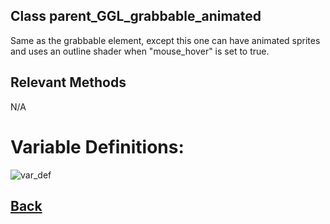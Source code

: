 ## Class parent_GGL_grabbable_animated

Same as the grabbable element, except this one can have animated sprites and uses an outline shader when "mouse_hover" is set to true.
  
## Relevant Methods

N/A

# Variable Definitions:

![var_def](https://github.com/Ced30/GML-GUI-Library-GGL-Documentation/blob/main/Images/API/GGL_instance/parent_GGL_grabbable_animated.png)

## [Back](https://github.com/Ced30/GML-GUI-Library-GGL-Documentation/blob/main/API/Instance%20Classes.md)
